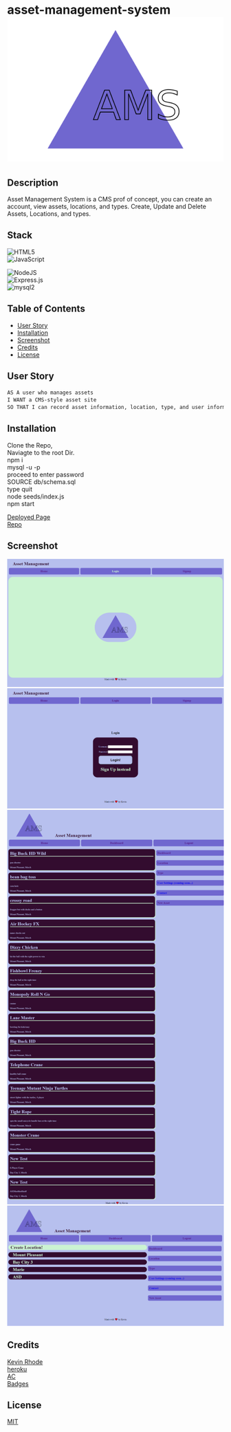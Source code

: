 # asset-management-system ![logo](./public/images/logo.svg)

## Description

Asset Management System is a CMS prof of concept, you can create an account, view assets, locations, and types. Create, Update and Delete Assets, Locations, and types. 

## Stack

![HTML5](https://img.shields.io/badge/html5-%23E34F26.svg?style=for-the-badge&logo=html5&logoColor=white)  
![JavaScript](https://img.shields.io/badge/javascript-%23323330.svg?style=for-the-badge&logo=javascript&logoColor=%23F7DF1E)  

![NodeJS](https://img.shields.io/badge/node.js-6DA55F?style=for-the-badge&logo=node.js&logoColor=white)  
![Express.js](https://img.shields.io/badge/express.js-%23404d59.svg?style=for-the-badge&logo=express&logoColor=%2361DAFB)  
![mysql2](https://img.shields.io/badge/MySQL-00000F?style=for-the-badge&logo=mysql&logoColor=white)  


## Table of Contents 

- [User Story](#user-story)
- [Installation](#installation)
- [Screenshot](#screenshot)
- [Credits](#credits)
- [License](#license)

## User Story
```md
AS A user who manages assets  
I WANT a CMS-style asset site  
SO THAT I can record asset information, location, type, and user information to allow the user a CMS for their asset, what ever it may be 
```

## Installation
Clone the Repo,  
Naviagte to the root Dir.  
npm i    
mysql -u <username> -p   
proceed to enter password  
SOURCE db/schema.sql  
type quit  
node seeds/index.js  
npm start  
  
[Deployed Page](https://asset-mgt-sys-kevinrhode.herokuapp.com/)  
[Repo](https://github.com/KevinRhode/asset-management-system)

## Screenshot
![landing](./public/images/asset-mgt-sys-kevinrhode.herokuapp.com_.png)
![login](./public/images/asset-mgt-sys-kevinrhode.herokuapp.com_login.png)
![dashboard](./public/images/asset-mgt-sys-kevinrhode.herokuapp.com_dashboard.png)
![location](./public/images/asset-mgt-sys-kevinrhode.herokuapp.com_api_location_.png)

## Credits
[Kevin Rhode](https://github.com/KevinRhode)  
[heroku](https://coding-boot-camp.github.io/full-stack/heroku/deploy-with-heroku-and-mysql)  
[AC](https://animate.style/)  
[Badges](https://ileriayo.github.io/markdown-badges/)  

## License

[MIT](https://choosealicense.com/licenses/mit/)